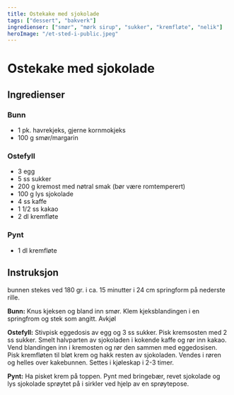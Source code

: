 ```yaml
---
title: Ostekake med sjokolade
tags: ["dessert", "bakverk"]
ingredienser: ["smør", "mørk sirup", "sukker", "kremfløte", "nelik"]
heroImage: "/et-sted-i-public.jpeg"
---
```


# Ostekake med sjokolade

## Ingredienser

### Bunn

- 1 pk. havrekjeks, gjerne kornmokjeks
- 100 g smør/margarin

### Ostefyll

- 3 egg
- 5 ss sukker
- 200 g kremost med nøtral smak (bør være romtemperert)
- 100 g lys sjokolade
- 4 ss kaffe
- 1 1/2 ss kakao
- 2 dl kremfløte

### Pynt

- 1 dl kremfløte

## Instruksjon

bunnen stekes ved 180 gr. i ca. 15 minutter i 24 cm springform på nederste rille.

**Bunn:** Knus kjeksen og bland inn smør. Klem kjeksblandingen i en springfrom og stek som angitt. Avkjøl

**Ostefyll:** Stivpisk eggedosis av egg og 3 ss sukker. Pisk kremsosten med 2 ss sukker. Smelt halvparten av sjokoladen i kokende kaffe og rør inn kakao. Vend blandingen inn i kremosten og rør den sammen med eggedosisen. Pisk kremfløten til bløt krem og hakk resten av sjokoladen. Vendes i røren og helles over kakebunnen. Settes i kjøleskap i 2-3 timer.

**Pynt:** Ha pisket krem på toppen. Pynt med bringebær, revet sjokolade og lys sjokolade sprøytet på i sirkler ved hjelp av en sprøytepose.
